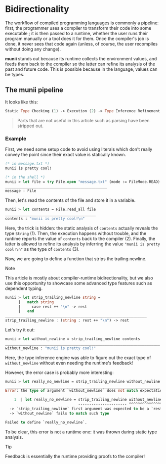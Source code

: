 # Bidirectionality

The workflow of compiled programming languages is commonly a pipeline: first, the programmer uses a compiler to transform their code into some executable ; it is then passed to a runtime, whether the user runs their program manually or a tool does it for them. Once the compiler's job is done, it never sees that code again (unless, of course, the user recompiles without doing any change).

**munii** stands out because its runtime collects the environment values, and feeds them back to the compiler so the latter can refine its analysis of the past and future code. This is possible because in the language, values can be types.

## The munii pipeline

It looks like this:

```ocaml
Static Type Checking (1) -> Execution (2) -> Type Inference Refinement (3)
```

> Parts that are not useful in this article such as parsing have been stripped out.

### Example

First, we need some setup code to avoid using literals which don't really convey the point since their exact value is statically known.

```ocaml
(* in message.txt *)
munii is pretty cool!
```

```ocaml
(* in the shell *)
munii > let file = try File.open "message.txt" (mode := FileMode.READ)
______________________________________________
message : File
```

Then, let's read the contents of the file and store it in a variable.

```ocaml
munii > let contents = File.read_all file
_________________________________________
contents : "munii is pretty cool!\n"
```

Here, the trick is hidden: the static analysis of `contents` actually reveals the type `String` (1). Then, the execution happens without trouble, and the runtime reports the value of `contents` back to the compiler (2). Finally, the latter is allowed to refine its analysis by inferring the value `"munii is pretty cool!\n"` as the type of `contents` (3).

Now, we are going to define a function that strips the trailing newline.

>[!NOTE]
> This article is mostly about compiler-runtime bidirectionality, but we also use this opportunity to showcase some advanced type features such as dependent typing.

```ocaml
munii > let strip_trailing_newline string =
      |   match string
      |     case rest ++ "\n" -> rest
      |   end
________________________________________________________________
strip_trailing_newline : (string : rest ++ "\n") -> rest
```

Let's try it out:

```ocaml
munii > let without_newline = strip_trailing_newline contents
______________________________________________________________________
without_newline : "munii is pretty cool!"
```

Here, the type inference engine was able to figure out the exact type of `without_newline` without even needing the runtime's feedback!

However, the error case is probably more interesting:

```ocaml
munii > let really_no_newline = strip_trailing_newline without_newline
______________________________________________________________________
Error: the type of argument `without_newline` does not match expectations:

    1  | let really_no_newline = strip_trailing_newline without_newline
                                 ---------------------- ^^^^^^^^^^^^^^^
  -> `strip_trailing_newline` first argument was expected to be a `rest ++ "\n"`
  -> `without_newline` fails to match such type

Failed to define `really_no_newline`.
```

To be clear, this error is not a runtime one: it was thrown during static type analysis.

> [!TIP]
> Feedback is essentially the runtime providing proofs to the compiler!

